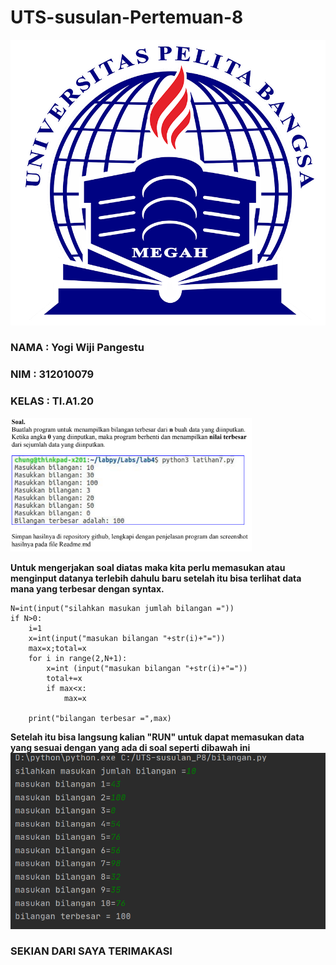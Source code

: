 # UTS-susulan-Pertemuan-8
![logo](ss/logo.png)

### NAMA  : Yogi Wiji Pangestu <br>
### NIM   : 312010079 <br>
### KELAS : TI.A1.20 <br>

![tugas7](ss/tugas7.png)

**Untuk mengerjakan soal diatas maka kita perlu memasukan atau menginput datanya terlebih dahulu baru setelah itu bisa terlihat data mana yang terbesar dengan syntax.** <br>

```python**Untuk mengerjakan soal diatas maka kita perlu memasukan atau menginput datanya terlebih dahulu baru setelah itu bisa terlihat data mana yang terbesar dengan syntax.** <br>
N=int(input("silahkan masukan jumlah bilangan ="))
if N>0:
    i=1
    x=int(input("masukan bilangan "+str(i)+"="))
    max=x;total=x
    for i in range(2,N+1):
        x=int (input("masukan bilangan "+str(i)+"="))
        total+=x
        if max<x:
            max=x

    print("bilangan terbesar =",max)
```

**Setelah itu bisa langsung kalian "RUN" untuk dapat memasukan data yang sesuai dengan yang ada di soal seperti dibawah ini** <br>
![poto](ss/tuturu.png)

### SEKIAN DARI SAYA TERIMAKASI 
